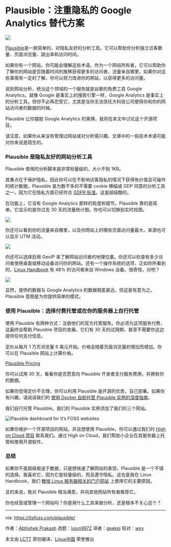 [#]: subject: (Plausible: Privacy-Focused Google Analytics Alternative)
[#]: via: (https://itsfoss.com/plausible/)
[#]: author: (Abhishek Prakash https://itsfoss.com/author/abhishek/)
[#]: collector: (lujun9972)
[#]: translator: (geekpi)
[#]: reviewer: (wxy)
[#]: publisher: (wxy)
[#]: url: (https://linux.cn/article-13283-1.html)

Plausible：注重隐私的 Google Analytics 替代方案
======

![](https://img.linux.net.cn/data/attachment/album/202104/10/110720jc8hckngaqr6wch1.jpg)

[Plausible][1]是一款简单的、对隐私友好的分析工具。它可以帮助你分析独立访客数量、页面浏览量、跳出率和访问时间。

如果你有一个网站，你可能会理解这些术语。作为一个网站所有者，它可以帮助你了解你的网站是否随着时间的推移获得更多的访问者，流量来自哪里，如果你对这些事情有一定的了解，你可以努力改进你的网站，以获得更多的访问量。

说到网站分析，统治这个领域的一个服务就是谷歌的免费工具 Google Analytics。就像 Google 是事实上的搜索引擎一样，Google Analytics 是事实上的分析工具。但你不必再忍受它，尤其是当你无法信任大科技公司使用你和你的网站访问者的数据的时候。

Plausible 让你摆脱 Google Analytics 的束缚，我将在本文中讨论这个开源项目。

请注意，如果你从来没有管理过网站或对分析感兴趣，文章中的一些技术术语可能对你来说是陌生的。

### Plausible 是隐私友好的网站分析工具

Plausible 使用的分析脚本是非常轻量级的，大小不到 1KB。

其重点在于保护隐私，因此你可以在不影响访客隐私的情况下获得有价值且可操作的统计数据。Plausible 是为数不多的不需要 cookie 横幅或 GDP 同意的分析工具之一，因为它在隐私方面已经符合 [GDPR 标准][2]。这是超级酷的。

在功能上，它没有 Google Analytics 那样的粒度和细节。Plausible 靠的是简单。它显示的是你过去 30 天的流量统计图。你也可以切换到实时视图。

![][3]

你还可以看到你的流量来自哪里，以及你网站上的哪些页面访问量最大。来源也可以显示 UTM 活动。

![][4]

你还可以选择启用 GeoIP 来了解网站访问者的地理位置。你还可以检查有多少访问者使用桌面或移动设备访问你的网站。还有一个操作系统的选项，正如你所看到的，[Linux Handbook][5] 有 48% 的访问者来自 Windows 设备。很奇怪，对吧？

![][6]

显然，提供的数据与 Google Analytics 的数据相差甚远，但这是有意为之。Plausible 意图是为你提供简单的模式。

### 使用 Plausible：选择付费托管或在你的服务器上自行托管

使用 Plausible 有两种方式：注册他们的官方托管服务。你必须为这项服务付费，这最终会帮助 Plausible 项目的发展。它们有 30 天的试用期，甚至不需要你这边提供任何支付信息。

定价从每月 1 万页浏览量 6 美元开始。价格会随着页面浏览量的增加而增加。你可以在 Plausible 网站上计算价格。

[Plausible Pricing][7]

你可以试用 30 天，看看你是否愿意向 Plausible 开发者支付服务费用，并拥有你的数据。

如果你觉得定价不合理，你可以利用 Plausible 是开源的优势，自己部署。如果你有兴趣，请阅读我们的 [使用 Docker 自助托管 Plausible 实例的深度指南][8]。

我们自行托管 Plausible。我们的 Plausible 实例添加了我们的三个网站。

![Plausble dashboard for It’s FOSS websites][9]

如果你维护一个开源项目的网站，并且想使用 Plausible，你可以通过我们的 [High on Cloud 项目][10] 联系我们。通过 High on Cloud，我们帮助小企业在其服务器上托管和使用开源软件。

### 总结

如果你不是超级痴迷于数据，只是想快速了解网站的表现，Plausible 是一个不错的选择。我喜欢它，因为它是轻量级的，而且遵守隐私。这也是我在 Linux Handbook，我们 [教授 Linux 服务器相关的门户网站][11] 上使用它的主要原因。

总的来说，我对 Plausible 相当满意，并向其他网站所有者推荐它。

你也经营或管理一个网站吗？你是用什么工具来做分析，还是根本不关心这个？

--------------------------------------------------------------------------------

via: https://itsfoss.com/plausible/

作者：[Abhishek Prakash][a]
选题：[lujun9972][b]
译者：[geekpi](https://github.com/geekpi)
校对：[wxy](https://github.com/wxy)

本文由 [LCTT](https://github.com/LCTT/TranslateProject) 原创编译，[Linux中国](https://linux.cn/) 荣誉推出

[a]: https://itsfoss.com/author/abhishek/
[b]: https://github.com/lujun9972
[1]: https://plausible.io/
[2]: https://gdpr.eu/compliance/
[3]: https://i1.wp.com/itsfoss.com/wp-content/uploads/2021/03/plausible-graph-lhb.png?resize=800%2C395&ssl=1
[4]: https://i1.wp.com/itsfoss.com/wp-content/uploads/2021/03/plausible-stats-lhb-2.png?resize=800%2C333&ssl=1
[5]: https://linuxhandbook.com/
[6]: https://i0.wp.com/itsfoss.com/wp-content/uploads/2021/03/plausible-geo-ip-stats.png?resize=800%2C331&ssl=1
[7]: https://plausible.io/#pricing
[8]: https://linuxhandbook.com/plausible-deployment-guide/
[9]: https://i0.wp.com/itsfoss.com/wp-content/uploads/2021/03/plausible-analytics-for-itsfoss.png?resize=800%2C231&ssl=1
[10]: https://highoncloud.com/
[11]: https://linuxhandbook.com/about/#ethical-web-portal

